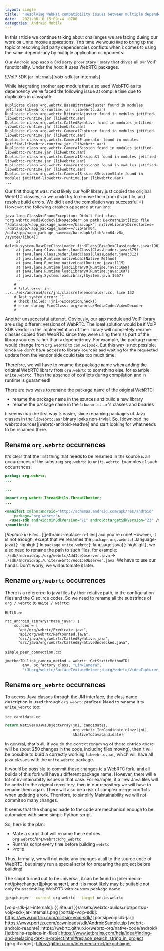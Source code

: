 ```yaml
---
layout: single
title:  "Resolving WebRTC compatibility issues between multiple dependencies"
date:   2021-06-10 15:09:44 -0700
categories: Android Mobile
---
```


In this article we continue talking about challenges we are facing during our work on Unite mobile applications. This time we would like to bring up the topic of resolving 3rd party dependencies conflicts when it comes to using the same dependency by multiple application components.

Our Android app uses a 3rd party proprietary library that drives all our VoIP functionality. Under the hood it uses WebRTC packages.

![VoIP SDK jar internals][voip-sdk-jar-internals]

While integrating another app module that also used WebRTC as its dependency we've faced the following issue at compile time due to duplicates in classpath:

```
Duplicate class org.webrtc.BaseBitrateAdjuster found in modules jetified-libwebrtc-runtime.jar (libwebrtc.aar)
Duplicate class org.webrtc.BitrateAdjuster found in modules jetified-libwebrtc-runtime.jar (libwebrtc.aar)
Duplicate class org.webrtc.CalledByNative found in modules jetified-libwebrtc-runtime.jar (libwebrtc.aar)
Duplicate class org.webrtc.Camera1Capturer found in modules jetified-libwebrtc-runtime.jar (libwebrtc.aar)
Duplicate class org.webrtc.Camera1Enumerator found in modules jetified-libwebrtc-runtime.jar (libwebrtc.aar)
Duplicate class org.webrtc.Camera1Session found in modules jetified-libwebrtc-runtime.jar (libwebrtc.aar)
Duplicate class org.webrtc.Camera1Session$1 found in modules jetified-libwebrtc-runtime.jar (libwebrtc.aar)
Duplicate class org.webrtc.Camera1Session$2 found in modules jetified-libwebrtc-runtime.jar (libwebrtc.aar)
Duplicate class org.webrtc.Camera1Session$SessionState found in modules jetified-libwebrtc-runtime.jar (libwebrtc.aar)
...
```

Our first thought was: most likely our VoIP library just copied the original WebRTC classes, so we could try to remove them
from its jar file, and resolve build errors. We did it and the compilation was successful =)
However, the following crashes appeared at runtime:

```
java.lang.ClassNotFoundException: Didn't find class "org.webrtc.MediaCodecVideoDecoder" on path: DexPathList[[zip file "/data/app/<app_package_name>==/base.apk"],nativeLibraryDirectories=[/data/app/<app_package_name>==/lib/arm64, /data/app/<app_package_name>==/base.apk!/lib/arm64-v8a, /system/lib64]]
     at dalvik.system.BaseDexClassLoader.findClass(BaseDexClassLoader.java:196)
     at java.lang.ClassLoader.loadClass(ClassLoader.java:379)
     at java.lang.ClassLoader.loadClass(ClassLoader.java:312)
     at java.lang.Runtime.nativeLoad(Native Method)
     at java.lang.Runtime.nativeLoad(Runtime.java:1115)
     at java.lang.Runtime.loadLibrary0(Runtime.java:1069)
     at java.lang.Runtime.loadLibrary0(Runtime.java:1007)
     at java.lang.System.loadLibrary(System.java:1667)
     ...
	#
    # Fatal error in ../../sdk/android/src/jni/classreferenceholder.cc, line 132
    # last system error: 11
    # Check failed: !jni->ExceptionCheck()
    # error during FindClass: org/webrtc/MediaCodecVideoDecoder
    #
``` 

Another unsuccessful attempt. Obviously, our app module and VoIP library are using different
versions of WebRTC. The ideal solution would be if VoIP SDK vendor in
the implementation of their library will completely rename classes copied
from WebRTC since they were using them as part of the library sources rather than a depenedency. For example, the package name would change
from `org.webrtc` to `com.voipsdk`. But this way is not possible, since we don't have access to library sources and waiting for the requested update from the vendor side could take too much time.

Therefore, we will have to rename the package name when adding the original
WebRTC library from `org.webrtc` to something else, for example, `unite.webrtc`.
Then the absence of conflicts during compilation and in runtime is guaranteed!

There are two ways to rename the package name of the original WebRTC:
- rename the package name in the sources and build a new library
- rename the package name in the `libwebrtc.aar`'s classes and binaries

It seems that the first way is easier, since renaming packages of Java classes
in the `libwebrtc.aar` binary looks non-trivial. So,
[download the webrtc sources][webrtc-android-readme] and start looking for
what needs to be renamed there.

## Rename `org.webrtc` occurrences
It's clear that the first thing that needs to be renamed in the source is
all occurrences of the substring `org.webrtc` to `unite.webrtc`.
Examples of such occurrences:
```java
package org.webrtc;
...
```

```java
...

import org.webrtc.ThreadUtils.ThreadChecker;
...
```
```xml
<manifest xmlns:android="http://schemas.android.com/apk/res/android"
    package="org.webrtc">
  <uses-sdk android:minSdkVersion="21" android:targetSdkVersion="23" />
</manifest>
```

[_Replace in Files..._][jetbrains-replace-in-files] and you're done! However,
it is not enough, except that we renamed the 
`package org.webrtc`{:.language-java}{:.highlight} to 
`package unite.webrtc`{:.language-java}{:.highlight}, we also need to rename 
the path to such files, for example:
`./sdk/android/api/org/webrtc/AddIceObserver.java` ->
`./sdk/android/api/unite/webrtc/AddIceObserver.java`.
We have to use our hands. Don't worry, we will automate it later.

## Rename `org/webrtc` occurrences
There is a reference to java files by their relative path, in the configuration
files and the C source codes. So we need to rename all the substrings of
`org / webrtc` to `unite / webrtc`:

`BUILD.gn`:
```
rtc_android_library("base_java") {
    sources = [
      "api/org/webrtc/Predicate.java",
      "api/org/webrtc/RefCounted.java",
      "src/java/org/webrtc/CalledByNative.java",
      "src/java/org/webrtc/CalledByNativeUnchecked.java",
```

`simple_peer_connection.cc`:
```c
jmethodID link_camera_method = webrtc::GetStaticMethodID(
        env, pc_factory_class, "LinkCamera",
        "(JLorg/webrtc/SurfaceTextureHelper;)Lorg/webrtc/VideoCapturer;");
```

## Rename `org_webrtc` occurrences
To access Java classes through the JNI interface, the class name description
is used through `org_webrtc` prefixes. Need to rename it to `unite_webrtc` too:

`ice_candidate.cc`:
```c
return NativeToJavaObjectArray(jni, candidates,
                               org_webrtc_IceCandidate_clazz(jni),
                               &NativeToJavaCandidate);
```

In general, that's all, if you do the correct renaming of these entries
(there will be about 250 changes in the code, including files moving), then
it will be possible to build a correctly working `libwebrtc.aar`, which will
have all java classes with the `unite.webrtc` package.

It would be possible to commit these changes to a WebRTC fork, and all builds
of this fork will have a different package name. However, there will a lot of
maintainability issues in that case. For example, if a new Java files will be
added to the original repository, then in our repository we will have to rename
them again. There will also be a risk of complex merge conflicts when updating
a fork.
Therefore, to simplify Maintainability we will not commit so many changes.

It seems that the changes made to the code are mechanical enough to be automated
with some simple Python script.

So, here is the plan:
- Make a script that will rename these entries `org.webrtc`/`org/webrtc`/`org_webrtc`
- Run this script every time before building `webrtc`
- Profit!

Thus, formally, we will not make any changes at all to the source code
of WebRTC, but simply run a special script for preparing the project before
building!

The script turned out to be universal, it can be found in
[intermedia-net/jpkgchanger][jpkgchanger], and it is most likely may be suitable
not only for assembling WebRTC with custom package name:
```bash
jpkgchanger --current org.webrtc --target unite.webrtc
```


[voip-sdk-jar-internals]: {{ site.url }}/assets/webrtc-buildscript/portsip-voip-sdk-jar-internals.png
[portsip-voip-sdk]: https://www.portsip.com/portsip-voip-sdk/
[portsipvoipsdk-jar]: https://www.portsip.com/downloads/sdk/AndroidSample.zip
[webrtc-android-readme]: https://webrtc.github.io/webrtc-org/native-code/android/
[jetbrains-replace-in-files]: https://www.jetbrains.com/help/idea/finding-and-replacing-text-in-project.html#replace_search_string_in_project
[jpkgchanger]: https://github.com/intermedia-net/jpkgchanger
